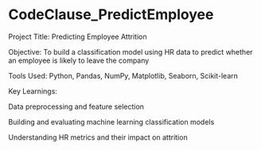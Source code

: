 # CodeClause_PredictEmployee
Project Title: Predicting Employee Attrition

Objective: To build a classification model using HR data to predict whether an employee is likely to leave the company

Tools Used: Python, Pandas, NumPy, Matplotlib, Seaborn, Scikit-learn

Key Learnings:

Data preprocessing and feature selection

Building and evaluating machine learning classification models

Understanding HR metrics and their impact on attrition
